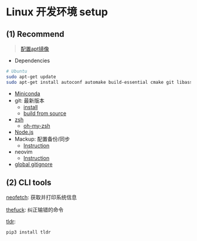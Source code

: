 # Linux 开发环境 setup

## (1) Recommend
> [配置apt镜像](https://mirrors.tuna.tsinghua.edu.cn/help/ubuntu/)

- Dependencies
```bash
# Ubuntu
sudo apt-get update
sudo apt-get install autoconf automake build-essential cmake git libass-dev libbz2-dev libfontconfig1-dev libfreetype6-dev libfribidi-dev libharfbuzz-dev libjansson-dev liblzma-dev libmp3lame-dev libogg-dev libopus-dev libsamplerate-dev libspeex-dev libtheora-dev libtool libtool-bin libvorbis-dev libx264-dev libxml2-dev m4 make nasm patch pkg-config tar yasm zlib1g-dev python python3 python3-pip python3-dev python3-setuptools
```
- [Miniconda](https://docs.conda.io/en/latest/miniconda.html)
- git: 最新版本
    - [install](https://git-scm.com/download/linux)
    - [build from source](https://git-scm.com/book/en/v2/Getting-Started-Installing-Git)
- [zsh](https://www.zsh.org/)
    - [oh-my-zsh](https://github.com/Maoxie/Notes/blob/master/docs/Skills/Linux/zsh%E5%B8%B8%E7%94%A8%E6%8F%92%E4%BB%B6.md)
- [Node.js](https://nodejs.org/en/download/)
- Mackup: 配置备份/同步
    - [Instruction](https://github.com/Maoxie/Notes/blob/master/docs/Skills/Linux/Mackup%20%E5%90%8C%E6%AD%A5linux%E9%85%8D%E7%BD%AE.md)
- neovim
    - [Instruction](https://github.com/Maoxie/Notes/blob/master/docs/Skills/Software-Specific/Neovim/%E5%AE%89%E8%A3%85Neovim.md)
- [global gitignore](https://github.com/Maoxie/Notes/blob/master/docs/Skills/Git/global%20gitignore.md)

## (2) CLI tools
[neofetch](https://github.com/dylanaraps/neofetch): 获取并打印系统信息

[thefuck](https://github.com/nvbn/thefuck#installation): 纠正输错的命令

[tldr](https://github.com/tldr-pages/tldr#how-do-i-use-it):

```bash
pip3 install tldr
```